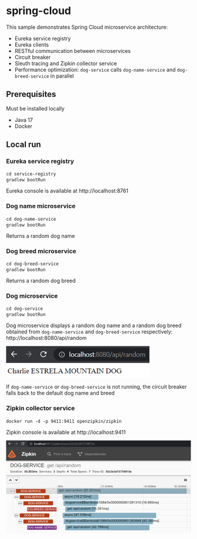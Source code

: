 # spring-cloud

This sample demonstrates Spring Cloud microservice architecture:
* Eureka service registry
* Eureka clients
* RESTful communication between microservices 
* Circuit breaker
* Sleuth tracing and Zipkin collector service
* Performance optimization: `dog-service` calls `dog-name-service` and `dog-breed-service` in parallel

## Prerequisites

Must be installed locally

* Java 17
* Docker

## Local run

### Eureka service registry

```
cd service-registry
gradlew bootRun
```

Eureka console is available at http://localhost:8761

### Dog name microservice

```
cd dog-name-service
gradlew bootRun
```

Returns a random dog name

### Dog breed microservice

```
cd dog-breed-service
gradlew bootRun
```

Returns a random dog breed

### Dog microservice

```
cd dog-service
gradlew bootRun
```

Dog microservice displays a random dog name and a random dog breed obtained from `dog-name-service` and `dog-breed-service` respectively:
http://localhost:8080/api/random

![Dog service endpoint screenshot](screenshots/dog-service.png?raw=true "Dog service")

If `dog-name-service` or `dog-breed-service` is not running, the circuit breaker falls back to the default dog name and breed

### Zipkin collector service

```
docker run -d -p 9411:9411 openzipkin/zipkin
```

Zipkin console is available at http://localhost:9411

![Zipkin screenshot](screenshots/zipkin-trace-call-services-in-parallel-2.png?raw=true "Zipkin console")
